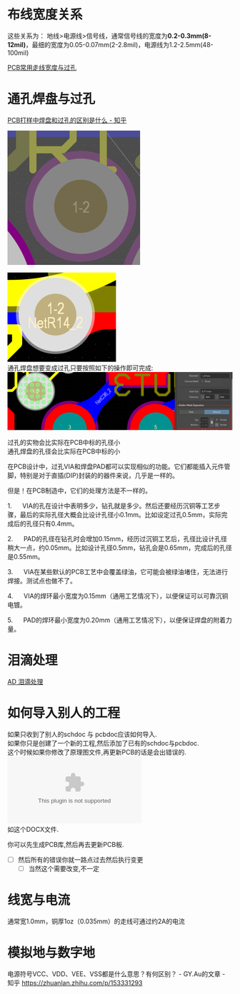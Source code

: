 # 布线宽度关系
这些关系为：
地线>电源线>信号线，通常信号线的宽度为**0.2-0.3mm(8-12mil)**，最细的宽度为0.05-0.07mm(2-2.8mil)，电源线为1.2-2.5mm(48-100mil)

[PCB常用走线宽度与过孔](https://www.wpgdadatong.com.cn/blog/detail/70216)   
# 通孔焊盘与过孔
[PCB打样中焊盘和过孔的区别是什么 - 知乎](https://zhuanlan.zhihu.com/p/567311113)    

![通孔焊盘](assets/截图_20231213134737.png)    

![过孔](assets/截图_20231215140744.png)    
通孔焊盘想要变成过孔只要按照如下的操作即可完成:   
![通孔焊盘如何变过孔](assets/截图_20231215140829.png)   


过孔的实物会比实际在PCB中标的孔径小   
通孔焊盘的孔径会比实际在PCB中标的小



在PCB设计中，过孔VIA和焊盘PAD都可以实现相似的功能。它们都能插入元件管脚，特别是对于直插(DIP)封装的的器件来说，几乎是一样的。

但是！在PCB制造中，它们的处理方法是不一样的。

1.      VIA的孔在设计中表明多少，钻孔就是多少。然后还要经历沉铜等工艺步骤，最后的实际孔径大概会比设计孔径小0.1mm。比如设定过孔0.5mm，实际完成后的孔径只有0.4mm。

2.      PAD的孔径在钻孔时会增加0.15mm，经历过沉铜工艺后，孔径比设计孔径稍大一点，约0.05mm。比如设计孔径0.5mm，钻孔会是0.65mm，完成后的孔径是0.55mm。

3.      VIA在某些默认的PCB工艺中会覆盖绿油，它可能会被绿油堵住，无法进行焊接。测试点也做不了。

4.      VIA的焊环最小宽度为0.15mm（通用工艺情况下），以便保证可以可靠沉铜电镀。

5.      PAD的焊环最小宽度为0.20mm（通用工艺情况下），以便保证焊盘的附着力量。

# 泪滴处理
[AD 泪滴处理](https://blog.csdn.net/qq_42108414/article/details/102965239)



# 如何导入别人的工程
如果只收到了别人的schdoc 与 pcbdoc应该如何导入.  
如果你只是创建了一个新的工程,然后添加了已有的schdoc与pcbdoc.  
这个时候如果你修改了原理图文件,再更新PCB的话是会出错误的.  
![改接线端子的问题](../鼎堂/assets/问题.docx)  
如这个DOCX文件.

你可以先生成PCB库,然后再去更新PCB板.  
- [ ] 然后所有的错误你就一路点过去然后执行变更
	- [ ] 当然这个需要改变,不一定

# 线宽与电流
通常宽1.0mm，铜厚1oz（0.035mm）的走线可通过约2A的电流

# 模拟地与数字地
电源符号VCC、VDD、VEE、VSS都是什么意思？有何区别？ - GY.Au的文章 - 知乎
https://zhuanlan.zhihu.com/p/153331293
